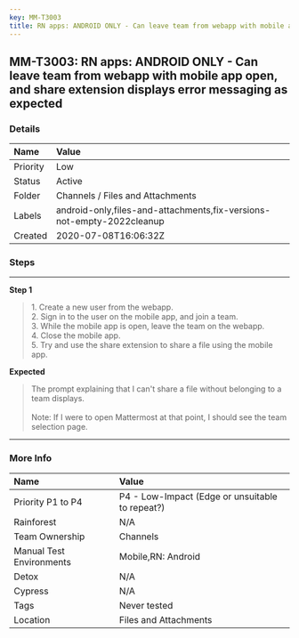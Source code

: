 ```yaml
---
key: MM-T3003
title: RN apps: ANDROID ONLY - Can leave team from webapp with mobile app open, and share extension displays error messaging as expected
---
```


## MM-T3003: RN apps: ANDROID ONLY - Can leave team from webapp with mobile app open, and share extension displays error messaging as expected

### Details

| Name     | Value                                                                 |
| :------- | :-------------------------------------------------------------------- |
| Priority | Low                                                                   |
| Status   | Active                                                                |
| Folder   | Channels / Files and Attachments                                      |
| Labels   | android-only,files-and-attachments,fix-versions-not-empty-2022cleanup |
| Created  | 2020-07-08T16:06:32Z                                                  |

### Steps

<hr/>

**Step 1**

> <article>1. Create a new user from the webapp.<br>2. Sign in to the user on the mobile app, and join a team.<br>3. While the mobile app is open, leave the team on the webapp.<br>4. Close the mobile app.<br>5. Try and use the share extension to share a file using the mobile app.</article>

**Expected**

> <article>The prompt explaining that I can't share a file without belonging to a team displays.<br><br>Note: If I were to open Mattermost at that point, I should see the team selection page.</article>

<hr/>

### More Info

| Name                     | Value                                           |
| :----------------------- | :---------------------------------------------- |
| Priority P1 to P4        | P4 - Low-Impact (Edge or unsuitable to repeat?) |
| Rainforest               | N/A                                             |
| Team Ownership           | Channels                                        |
| Manual Test Environments | Mobile,RN: Android                              |
| Detox                    | N/A                                             |
| Cypress                  | N/A                                             |
| Tags                     | Never tested                                    |
| Location                 | Files and Attachments                           |
